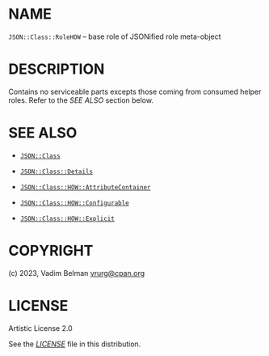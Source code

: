 # NAME

`JSON::Class::RoleHOW` – base role of JSONified role meta-object

# DESCRIPTION

Contains no serviceable parts excepts those coming from consumed helper roles. Refer to the *SEE ALSO* section below.

# SEE ALSO

  - [`JSON::Class`](../Class.md)

  - [`JSON::Class::Details`](Details.md)

  - [`JSON::Class::HOW::AttributeContainer`](HOW/AttributeContainer.md)

  - [`JSON::Class::HOW::Configurable`](HOW/Configurable.md)

  - [`JSON::Class::HOW::Explicit`](HOW/Explicit.md)

# COPYRIGHT

(c) 2023, Vadim Belman <vrurg@cpan.org>

# LICENSE

Artistic License 2.0

See the [*LICENSE*](../../../../LICENSE) file in this distribution.
